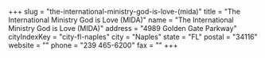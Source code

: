 +++
slug = "the-international-ministry-god-is-love-(mida)"
title = "The International Ministry God is Love (MIDA)"
name = "The International Ministry God is Love (MIDA)"
address = "4989 Golden Gate Parkway"
cityIndexKey = "city-fl-naples"
city = "Naples"
state = "FL"
postal = "34116"
website = ""
phone = "239 465-6200"
fax = ""
+++
